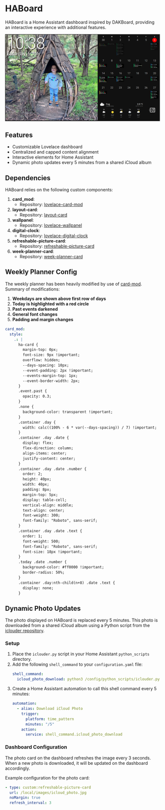 # HABoard

HABoard is a Home Assistant dashboard inspired by DAKBoard, providing an interactive experience with additional features.

![Dashboard Example](images/HomeAssistant%20Board.png)

## Features
- Customizable Lovelace dashboard
- Centralized and capped content alignment
- Interactive elements for Home Assistant
- Dynamic photo updates every 5 minutes from a shared iCloud album

## Dependencies

HABoard relies on the following custom components:

1. **card_mod**:
    - Repository: [lovelace-card-mod](https://github.com/thomasloven/lovelace-card-mod)
2. **layout-card**:
    - Repository: [layout-card](https://github.com/thomasloven/lovelace-layout-card)
3. **wallpanel**:
    - Repository: [lovelace-wallpanel](https://github.com/j-a-n/lovelace-wallpanel)
4. **digital-clock**:
    - Repository: [lovelace-digital-clock](https://github.com/wassy92x/lovelace-digital-clock)
5. **refreshable-picture-card**:
    - Repository: [refreshable-picture-card](https://github.com/dimagoltsman/refreshable-picture-card)
6. **week-planner-card**:
    - Repository: [week-planner-card](https://github.com/FamousWolf/week-planner-card)

## Weekly Planner Config
The weekly planner has been heavily modified by use of [card-mod](https://github.com/thomasloven/lovelace-card-mod).
Summary of modifications:
1. **Weekdays are shown above first row of days**
2. **Today is highlighted with a red circle**
3. **Past events darkened**
3. **General font changes**
4. **Padding and margin changes**

```yaml
card_mod:
  style:
	.: |
	  ha-card {
		margin-top: 0px;
		font-size: 9px !important;
		overflow: hidden;
		--days-spacing: 10px;
		--event-padding: 2px !important;
		--events-margin-top: 1px;
		--event-border-width: 2px;
	  }
	  .event.past {
		opacity: 0.3;
	  }
	  .none {
		background-color: transparent !important;
	  }
	  .container .day {
		width: calc((100% - 6 * var(--days-spacing)) / 7) !important;
	  }
	  .container .day .date {
		display: flex;
		flex-direction: column;
		align-items: center;
		justify-content: center;
	  }
	  .container .day .date .number {
		order: 2;
		height: 40px;
		width: 40px;
		padding: 8px;
		margin-top: 5px;
		display: table-cell;
		vertical-align: middle;
		text-align: center;
		font-weight: 300;
		font-family: "Roboto", sans-serif;
	  }
	  .container .day .date .text {
		order: 1;
		font-weight: 500;
		font-family: "Roboto", sans-serif;
		font-size: 18px !important;
	  }
	  .today .date .number {
		background-color: #ff0000 !important;
		border-radius: 50%;
	  }
	  .container .day:nth-child(n+8) .date .text {
		display: none;
	  }
```


## Dynamic Photo Updates
The photo displayed on HABoard is replaced every 5 minutes. This photo is downloaded from a shared iCloud album using a Python script from the [iclouder repository](https://github.com/arogers86/iclouder).

### Setup
1. Place the `iclouder.py` script in your Home Assistant `python_scripts` directory.
2. Add the following `shell_command` to your `configuration.yaml` file:
    ```yaml
    shell_command:
      icloud_photo_download: python3 /config/python_scripts/iclouder.py <Your Token> --destination www/images/ --single --filename icloud_photo.jpg --ignore 50
    ```
3. Create a Home Assistant automation to call this shell command every 5 minutes:
    ```yaml
    automation:
      - alias: Download iCloud Photo
        trigger:
          platform: time_pattern
          minutes: "/5"
        action:
          service: shell_command.icloud_photo_download
    ```

### Dashboard Configuration
The photo card on the dashboard refreshes the image every 3 seconds. When a new photo is downloaded, it will be updated on the dashboard accordingly.

Example configuration for the photo card:

```yaml
- type: custom:refreshable-picture-card
  url: /local/images/icloud_photo.jpg
  noMargin: true
  refresh_interval: 3
```